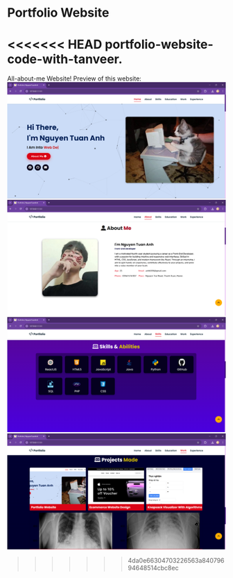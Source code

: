 # Portfolio Website
<<<<<<< HEAD
portfolio-website-code-with-tanveer.
=======
All-about-me Website!
Preview of this website:
![Preview_1](assets/images/previews/preview_1.png) 
![Preview_2](assets/images/previews/preview_2.png) 
![Preview_3](assets/images/previews/preview_3.png) 
![Preview_4](assets/images/previews/preview_4.png) 


>>>>>>> 4da0e66304703226563a84079694648514cbc8ec
